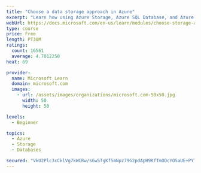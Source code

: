 ```yaml
---
title: "Choose a data storage approach in Azure"
excerpt: "Learn how using Azure Storage, Azure SQL Database, and Azure Cosmos DB - or a combination of them - for your business scenario is the best way to get the most performant solution."
webUrl: https://docs.microsoft.com/en-us/learn/modules/choose-storage-approach-in-azure/
type: course
price: Free
length: PT30M
ratings:
  count: 16561
  average: 4.7012258
heat: 69

provider:
  name: Microsoft Learn
  domain: microsoft.com
  images:
    - url: /assets/images/organizations/microsoft.com-50x50.jpg
      width: 50
      height: 50

levels:
  - Beginner

topics:
  - Azure
  - Storage
  - Databases

secured: "VkU2Plc3cCklVg7kWCRw/sGw5TgKf5mNpz79G2pdApH9KfTmOOcYO5aUE+PYTkEX2xnxxPBIBKbzLdMS4MW93dAzamzz5tnC4TlD8kt98w1mbIS7jq+yozjvMGbhaPZViUN05VD2VDHsLpRDGR3R2EyxHs07wdCMDmjbhtx95zzA1Uz+SVvYp4/+zjfSyQx1o2MvjGmJ/JpN1n4izOBZ5JjmMEkV6M1pnWnGhvPbdeSWI72Y2IvftjjGHwtG5IPr3sXMvaYy6TLHL43tDcboZJxrHgn6avX00xtddRqFpnCwyKJtgT3icPa4Q+F/Ha/bD94ulWRsKfU3MIzFW2X2ssKRo4sY0jW+mrt8qHQNK+cv3PG+ggRvA4PBmvp/tpLDkno+qloJio8UJub/9hLF5R03m5sxZufUN1WITMM00t0FuQ81w8Y2hd9cwelSQcVW;7QKXJLYraNYkvM1eoTwQFg=="
---
```


